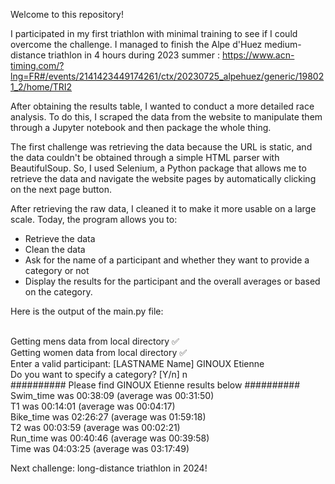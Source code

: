 Welcome to this repository!

I participated in my first triathlon with minimal training to see if I could overcome the challenge. I managed to finish the Alpe d'Huez medium-distance triathlon in 4 hours during 2023 summer : https://www.acn-timing.com/?lng=FR#/events/2141423449174261/ctx/20230725_alpehuez/generic/198021_2/home/TRI2

After obtaining the results table, I wanted to conduct a more detailed race analysis. To do this, I scraped the data from the website to manipulate them through a Jupyter notebook and then package the whole thing.

The first challenge was retrieving the data because the URL is static, and the data couldn't be obtained through a simple HTML parser with BeautifulSoup. So, I used Selenium, a Python package that allows me to retrieve the data and navigate the website pages by automatically clicking on the next page button.

After retrieving the raw data, I cleaned it to make it more usable on a large scale. Today, the program allows you to:
- Retrieve the data
- Clean the data
- Ask for the name of a participant and whether they want to provide a category or not
- Display the results for the participant and the overall averages or based on the category.

Here is the output of the main.py file:

<br/> Getting mens data from local directory ✅
<br/> Getting women data from local directory ✅
<br/> Enter a valid participant: [LASTNAME Name] GINOUX Etienne
<br/> Do you want to specify a category? [Y/n] n
<br/> ########## Please find GINOUX Etienne results below ##########
<br/> Swim_time was 00:38:09 (average was 00:31:50)
<br/> T1 was 00:14:01 (average was 00:04:17)
<br/> Bike_time was 02:26:27 (average was 01:59:18)
<br/> T2 was 00:03:59 (average was 00:02:21)
<br/> Run_time was 00:40:46 (average was 00:39:58)
<br/> Time was 04:03:25 (average was 03:17:49)

Next challenge: long-distance triathlon in 2024!
